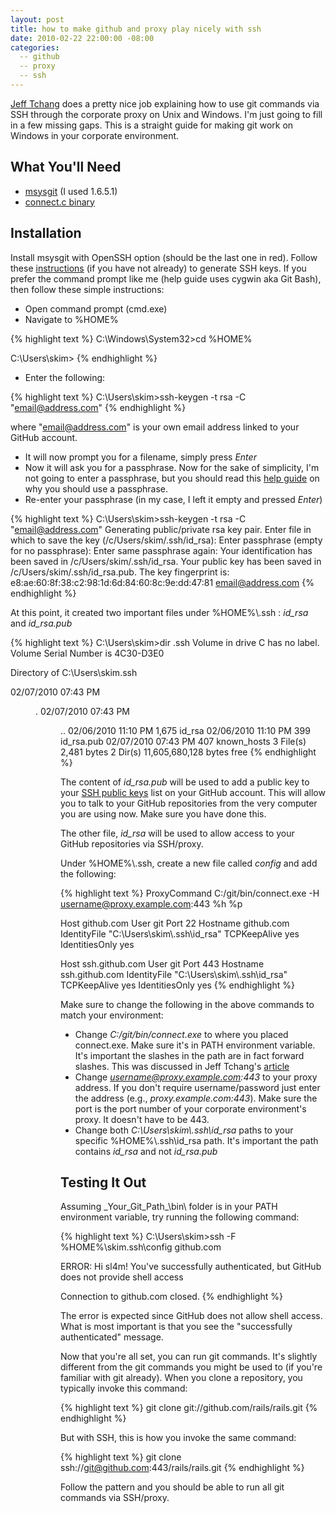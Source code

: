 ```yaml
---
layout: post
title: how to make github and proxy play nicely with ssh
date: 2010-02-22 22:00:00 -08:00
categories:
  -- github
  -- proxy
  -- ssh
---
```


[Jeff Tchang](http://returnbooleantrue.blogspot.com/2009/06/using-github-through-draconian-proxies.html) does a pretty nice job explaining how to use git commands via SSH through the corporate proxy on Unix and Windows.  I'm just going to fill in a few missing gaps.  This is a straight guide for making git work on Windows in your corporate environment.

## What You'll Need

* [msysgit](http://code.google.com/p/msysgit/) (I used 1.6.5.1)
* [connect.c binary](http://www.taiyo.co.jp/%7Egotoh/ssh/connect.exe)

## Installation

Install msysgit with OpenSSH option (should be the last one in red).  Follow these [instructions](http://help.github.com/msysgit-key-setup/) (if you have not already) to generate SSH keys.  If you prefer the command prompt like me (help guide uses cygwin aka Git Bash), then follow these simple instructions:

* Open command prompt (cmd.exe)
* Navigate to %HOME%

{% highlight text %}
C:\Windows\System32>cd %HOME%

C:\Users\skim>
{% endhighlight %}

* Enter the following:

{% highlight text %}
C:\Users\skim>ssh-keygen -t rsa -C "email@address.com"
{% endhighlight %}

where "email@address.com" is your own email address linked to your GitHub account.

* It will now prompt you for a filename, simply press *Enter*
* Now it will ask you for a passphrase.  Now for the sake of simplicity, I'm not going to enter a passphrase, but you should read this [help guide](http://help.github.com/working-with-key-passphrases/) on why you should use a passphrase.
* Re-enter your passphrase (in my case, I left it empty and pressed *Enter*)

{% highlight text %}
C:\Users\skim>ssh-keygen -t rsa -C "email@address.com"
Generating public/private rsa key pair.
Enter file in which to save the key (/c/Users/skim/.ssh/id_rsa):
Enter passphrase (empty for no passphrase):
Enter same passphrase again:
Your identification has been saved in /c/Users/skim/.ssh/id_rsa.
Your public key has been saved in /c/Users/skim/.ssh/id_rsa.pub.
The key fingerprint is:
e8:ae:60:8f:38:c2:98:1d:6d:84:60:8c:9e:dd:47:81 email@address.com
{% endhighlight %}

At this point, it created two important files under %HOME%\\.ssh : *id\_rsa* and *id\_rsa.pub*

{% highlight text %}
C:\Users\skim>dir .ssh
 Volume in drive C has no label.
 Volume Serial Number is 4C30-D3E0

 Directory of C:\Users\skim\.ssh

02/07/2010  07:43 PM    <DIR>          .
02/07/2010  07:43 PM    <DIR>          ..
02/06/2010  11:10 PM             1,675 id_rsa
02/06/2010  11:10 PM               399 id_rsa.pub
02/07/2010  07:43 PM               407 known_hosts
               3 File(s)          2,481 bytes
               2 Dir(s)  11,605,680,128 bytes free
{% endhighlight %}

The content of *id\_rsa.pub* will be used to add a public key to your [SSH public keys](https://github.com/account#ssh_bucket) list on your GitHub account.  This will allow you to talk to your GitHub repositories from the very computer you are using now.  Make sure you have done this.

The other file, *id\_rsa* will be used to allow access to your GitHub repositories via SSH/proxy.

Under %HOME%\\.ssh, create a new file called *config* and add the following:

{% highlight text %}
ProxyCommand C:/git/bin/connect.exe -H username@proxy.example.com:443 %h %p

Host github.com
User git
Port 22
Hostname github.com
IdentityFile "C:\Users\skim\\.ssh\id_rsa"
TCPKeepAlive yes
IdentitiesOnly yes

Host ssh.github.com
User git
Port 443
Hostname ssh.github.com
IdentityFile "C:\Users\skim\\.ssh\id_rsa"
TCPKeepAlive yes
IdentitiesOnly yes
{% endhighlight %}

Make sure to change the following in the above commands to match your environment:

* Change *C:/git/bin/connect.exe* to where you placed connect.exe.  Make sure it's in PATH environment variable.  It's important the slashes in the path are in fact forward slashes.  This was discussed in Jeff Tchang's [article](http://returnbooleantrue.blogspot.com/2009/06/using-github-through-draconian-proxies.html)
* Change *username@proxy.example.com:443* to your proxy address.  If you don't require username/password just enter the address (e.g., *proxy.example.com:443*).  Make sure the port is the port number of your corporate environment's proxy.  It doesn't have to be 443.
* Change both *C:\Users\skim\\.ssh\id\_rsa* paths to your specific %HOME%\\.ssh\id\_rsa path.  It's important the path contains *id\_rsa* and not *id\_rsa.pub*

## Testing It Out

Assuming \_Your\_Git\_Path\_\bin\ folder is in your PATH environment variable, try running the following command:

{% highlight text %}
C:\Users\skim>ssh -F %HOME%\skim\.ssh\config github.com

ERROR: Hi sl4m! You've successfully authenticated, but GitHub does not provide shell access

Connection to github.com closed.
{% endhighlight %}

The error is expected since GitHub does not allow shell access.  What is most important is that you see the "successfully authenticated" message.

Now that you're all set, you can run git commands.  It's slightly different from the git commands you might be used to (if you're familiar with git already).  When you clone a repository, you typically invoke this command:

{% highlight text %}
git clone git://github.com/rails/rails.git
{% endhighlight %}

But with SSH, this is how you invoke the same command:

{% highlight text %}
git clone ssh://git@github.com:443/rails/rails.git
{% endhighlight %}

Follow the pattern and you should be able to run all git commands via SSH/proxy.